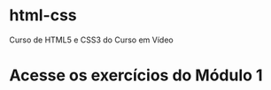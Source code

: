# html-css
 Curso de HTML5 e CSS3 do Curso em Vídeo
 <h1>Acesse os exercícios do Módulo 1</h1>
 <a href=""></a>
